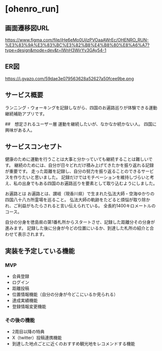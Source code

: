 # [ohenro_run]

## 画面遷移図URL
https://www.figma.com/file/iHe6eMo0UjlzPVOaaAWrEc/OHENRO_RUN-%E3%83%9A%E3%83%BC%E3%82%B8%E4%B8%80%E8%A6%A7?type=design&mode=dev&t=lWnH3WirYv3GAy54-1

## ER図
https://i.gyazo.com/59dae3e079563628a52627a50fcee9be.png

## サービス概要
ランニング・ウォーキングを記録しながら、四国のお遍路巡りが体験できる運動継続補助アプリです。

##　想定されるユーザー層
運動を継続したいが、なかなか続かない人。
四国に興味がある人。

## サービスコンセプト
健康のために運動を行うことは大事と分かっていても継続することは難しいです。
継続のためには、自分が日々どれだけ積み上げてきたかを振り返れる記録が重要です。
走った距離を記録し、自分の努力を振り返ることのできるサービスを作りたいと思いました。
記録だけではモチベーションを維持しづらいと考え、私の出身でもある四国のお遍路巡りを要素として取り込むようにしました。

お遍路とは
お遍路とは、讃岐（現香川県）で生まれた弘法大師・空海ゆかりの四国八十八カ所霊場を巡ること。
弘法大師の軌跡をたどると煩悩が取り除かれ、ご利益がもたらされると言い伝えられている。
全長約1400キロメートルのコース。

自分の分身を徳島県の第1番札所からスタートさせ、記録した距離分その分身が進みます。
記録した後に分身が今どの位置にいるか、到達した札所の紹介と合わせて表示されます。


## 実装を予定している機能
### MVP
* 会員登録
* ログイン
* 距離投稿
* 位置情報機能（自分の分身が今どこにいるか見られる）
* 達成実績機能
* 登録情報変更機能

### その後の機能
* 2周目以降の特典
* X（twitter）投稿連携機能
* 到達した地点ごとに近くのおすすめ観光地をレコメンドする機能
